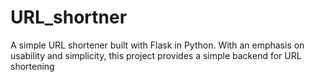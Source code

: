 # URL_shortner
A simple URL shortener built with Flask in Python. With an emphasis on usability and simplicity, this project provides a simple backend for URL shortening
